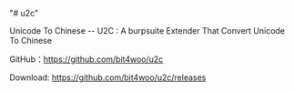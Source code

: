 "# u2c" 



Unicode To Chinese -- U2C : A burpsuite Extender That Convert Unicode To Chinese



GitHub：https://github.com/bit4woo/u2c

Download: https://github.com/bit4woo/u2c/releases